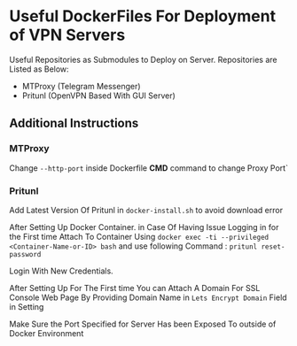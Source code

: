 # Useful DockerFiles For Deployment of VPN Servers

Useful Repositories as Submodules to Deploy on Server.
Repositories are Listed as Below:
 - MTProxy (Telegram Messenger)
 - Pritunl (OpenVPN Based With GUI Server)

## Additional Instructions

### MTProxy
Change `--http-port` inside Dockerfile **CMD**  command to change Proxy Port`
### Pritunl 
Add Latest Version Of Pritunl in `docker-install.sh` to avoid download error

After Setting Up Docker Container. in Case Of Having Issue Logging in for the First time Attach To Container Using `docker exec -ti --privileged <Container-Name-or-ID> bash` and use following Command :
`pritunl reset-password`

Login With New Credentials.

After Setting Up For The First time You can Attach A Domain For SSL Console Web Page By Providing Domain Name in `Lets Encrypt Domain` Field in Setting

Make Sure the Port Specified for Server Has been Exposed To outside of Docker Environment

